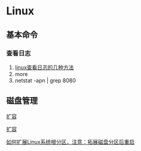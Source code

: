 # Linux

## 基本命令

### 查看日志

1. [ linux查看日志的几种方法](https://blog.csdn.net/harry5508/article/details/90041986)
2. more
3. netstat -apn | grep 8080

## 磁盘管理

[扩容](https://blog.csdn.net/zhou562334410/article/details/97368505)

[扩容](https://www.cnblogs.com/dreammer/p/13438890.html)

[如何扩展Linux系统根分区，注意：拓展磁盘分区后重启](https://www.linuxprobe.com/extend-root-partition.html)
